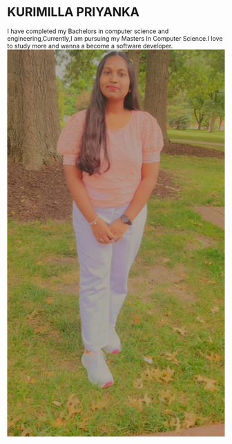 # KURIMILLA PRIYANKA
I have completed my Bachelors in computer science and engineering,Currently,I am pursuing my Masters In Computer Science.I love to study more and wanna a become a software developer.
![MyPhoto](images/myphoto.jpeg)